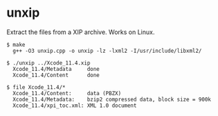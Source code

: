 # unxip

Extract the files from a XIP archive. Works on Linux.

```
$ make
  g++ -O3 unxip.cpp -o unxip -lz -lxml2 -I/usr/include/libxml2/

$ ./unxip ../Xcode_11.4.xip
  Xcode_11.4/Metadata     done
  Xcode_11.4/Content      done

$ file Xcode_11.4/*
  Xcode_11.4/Content:     data (PBZX)
  Xcode_11.4/Metadata:    bzip2 compressed data, block size = 900k
  Xcode_11.4/xpi_toc.xml: XML 1.0 document
```

